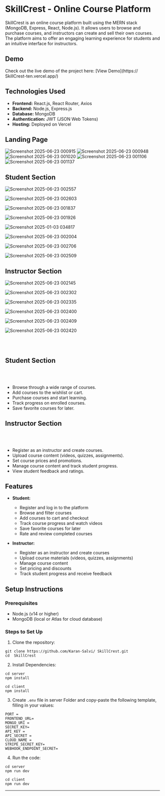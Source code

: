 # SkillCrest - Online Course Platform

SkillCrest is an online course platform built using the MERN stack (MongoDB, Express, React, Node.js). It allows users to browse and purchase courses, and instructors can create and sell their own courses. The platform aims to offer an engaging learning experience for students and an intuitive interface for instructors.

## Demo

Check out the live demo of the project here: [View Demo](https:// SkillCrest-ten.vercel.app/)

## Technologies Used

- **Frontend:** React.js, React Router, Axios
- **Backend:** Node.js, Express.js
- **Database:** MongoDB
- **Authentication:** JWT (JSON Web Tokens)
- **Hosting:** Deployed on Vercel

<h2>Landing Page</h2>

![Screenshot 2025-06-23 000915](https://github.com/user-attachments/assets/8d0c31a7-1b6c-4249-b0bb-3ab0337023c1)
![Screenshot 2025-06-23 000948](https://github.com/user-attachments/assets/0b142d0d-a616-4dea-9cab-5dfadb55b43e)
![Screenshot 2025-06-23 001020](https://github.com/user-attachments/assets/e73aca5b-9778-4a49-82f3-dfb53b44c0a9)
![Screenshot 2025-06-23 001106](https://github.com/user-attachments/assets/e8ac52c7-dec9-4679-8acb-a5d0bfbf36e6)
![Screenshot 2025-06-23 001137](https://github.com/user-attachments/assets/32e731e9-a922-4178-b58a-17dece0ece6d)



<h2>Student Section</h2>

![Screenshot 2025-06-23 002557](https://github.com/user-attachments/assets/37705039-a306-460c-b0a9-88ced8a53a54)

![Screenshot 2025-06-23 002603](https://github.com/user-attachments/assets/b1ccb537-2942-44b0-a96d-5a02519cd69c)


![Screenshot 2025-06-23 001837](https://github.com/user-attachments/assets/a58be330-cfca-47a6-87e6-8645752c7056)

![Screenshot 2025-06-23 001926](https://github.com/user-attachments/assets/8b50b5f3-5ba2-4142-afa9-e07c29589b7e)

![Screenshot 2025-01-03 034817](https://github.com/user-attachments/assets/4df6d4f8-7e03-4eb4-8530-29b5e7fdc57e)

![Screenshot 2025-06-23 002004](https://github.com/user-attachments/assets/b040a313-75e0-44c3-8e46-ada3eb8851ed)

![Screenshot 2025-06-23 002706](https://github.com/user-attachments/assets/fc1650bb-dd65-4432-a745-8cd1f2ecd822)

![Screenshot 2025-06-23 002509](https://github.com/user-attachments/assets/aad14995-5d4e-4580-9d70-f3e6921ac349)



<h2>Instructor Section</h2>

![Screenshot 2025-06-23 002145](https://github.com/user-attachments/assets/fabf6279-30b2-4208-b4ff-8545672dee2e)

![Screenshot 2025-06-23 002302](https://github.com/user-attachments/assets/bcde50bd-361c-4b0e-93a6-f85d138e4949)

![Screenshot 2025-06-23 002335](https://github.com/user-attachments/assets/98017194-947d-43ea-b343-78f65d20799e)

![Screenshot 2025-06-23 002400](https://github.com/user-attachments/assets/d7f3cd81-8912-40ff-b16f-60b32879df6b)

![Screenshot 2025-06-23 002409](https://github.com/user-attachments/assets/6869ad72-7a1b-4fbc-8d09-ddc5f257d7ff)

![Screenshot 2025-06-23 002420](https://github.com/user-attachments/assets/4852ab38-dac9-4279-bbeb-28f2b5923f38)


























































<br/>


<br/>





<h2>Student Section</h2>

<br/>

<br/>

- Browse through a wide range of courses.
- Add courses to the wishlist or cart.
- Purchase courses and start learning.
- Track progress on enrolled courses.
- Save favorite courses for later.

<h2>Instructor Section</h2>

<br/>

<br/>

- Register as an instructor and create courses.
- Upload course content (videos, quizzes, assignments).
- Set course prices and promotions.
- Manage course content and track student progress.
- View student feedback and ratings.

## Features

- **Student:**

  - Register and log in to the platform
  - Browse and filter courses
  - Add courses to cart and checkout
  - Track course progress and watch videos
  - Save favorite courses for later
  - Rate and review completed courses

- **Instructor:**
  - Register as an instructor and create courses
  - Upload course materials (videos, quizzes, assignments)
  - Manage course content
  - Set pricing and discounts
  - Track student progress and receive feedback

## Setup Instructions

### Prerequisites

- Node.js (v14 or higher)
- MongoDB (local or Atlas for cloud database)

### Steps to Set Up

1. Clone the repository:

```
git clone https://github.com/Karan-Salvi/ SkillCrest.git
cd  SkillCrest
```

2. Install Dependencies:

```
cd server
npm install

cd client
npm install
```

3. Create `.env` file in server Folder and copy-paste the following template, filling in your values:

```
PORT =
FRONTEND_URL=
MONGO_URI =
SECRET_KEY=
API_KEY =
API_SECRET =
CLOUD_NAME =
STRIPE_SECRET_KEY=
WEBHOOK_ENDPOINT_SECRET=
```

4. Run the code:

```
cd server
npm run dev

cd client
npm run dev
```

---
